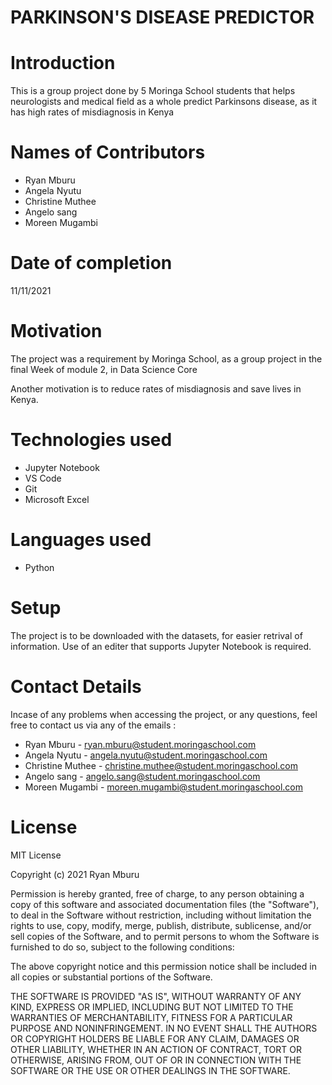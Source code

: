 # PARKINSON'S DISEASE PREDICTOR

# Introduction
This is a group project done by 5 Moringa School students that helps neurologists and medical field as a whole predict Parkinsons disease, as it has high rates of misdiagnosis in Kenya

# Names of Contributors
- Ryan Mburu
- Angela Nyutu
- Christine Muthee
- Angelo sang
- Moreen Mugambi

# Date of completion
11/11/2021

# Motivation
The project was a requirement by Moringa School, as a group project in the final Week of module 2, in Data Science Core

Another motivation is to reduce rates of misdiagnosis and save lives in Kenya.

# Technologies used
- Jupyter Notebook
- VS Code
- Git
- Microsoft Excel

# Languages used
- Python

# Setup
The project is to be downloaded with the datasets, for easier retrival of information. Use of an editer that supports Jupyter Notebook is required.

# Contact Details
Incase of any problems when accessing the project, or any questions, feel free to contact us via any of the emails : 

- Ryan Mburu - ryan.mburu@student.moringaschool.com
- Angela Nyutu - angela.nyutu@student.moringaschool.com
- Christine Muthee - christine.muthee@student.moringaschool.com
- Angelo sang - angelo.sang@student.moringaschool.com
- Moreen Mugambi - moreen.mugambi@student.moringaschool.com

# License
MIT License

Copyright (c) 2021 Ryan Mburu

Permission is hereby granted, free of charge, to any person obtaining a copy
of this software and associated documentation files (the "Software"), to deal
in the Software without restriction, including without limitation the rights
to use, copy, modify, merge, publish, distribute, sublicense, and/or sell
copies of the Software, and to permit persons to whom the Software is
furnished to do so, subject to the following conditions:

The above copyright notice and this permission notice shall be included in all
copies or substantial portions of the Software.

THE SOFTWARE IS PROVIDED "AS IS", WITHOUT WARRANTY OF ANY KIND, EXPRESS OR
IMPLIED, INCLUDING BUT NOT LIMITED TO THE WARRANTIES OF MERCHANTABILITY,
FITNESS FOR A PARTICULAR PURPOSE AND NONINFRINGEMENT. IN NO EVENT SHALL THE
AUTHORS OR COPYRIGHT HOLDERS BE LIABLE FOR ANY CLAIM, DAMAGES OR OTHER
LIABILITY, WHETHER IN AN ACTION OF CONTRACT, TORT OR OTHERWISE, ARISING FROM,
OUT OF OR IN CONNECTION WITH THE SOFTWARE OR THE USE OR OTHER DEALINGS IN THE
SOFTWARE.